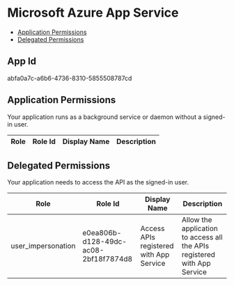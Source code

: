 # Microsoft Azure App Service
- [Application Permissions](#application-permissions)
- [Delegated Permissions](#delegated-permissions)

## App Id
abfa0a7c-a6b6-4736-8310-5855508787cd

## Application Permissions
Your application runs as a background service or daemon without a signed-in user.

| Role | Role Id | Display Name | Description |
|---|---|---|---|

## Delegated Permissions
Your application needs to access the API as the signed-in user. 

| Role | Role Id | Display Name | Description |
|---|---|---|---|
| user_impersonation | e0ea806b-d128-49dc-ac08-2bf18f7874d8 | Access APIs registered with App Service | Allow the application to access all the APIs registered with App Service |

